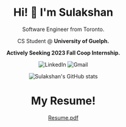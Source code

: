 <h1 align="center">
Hi! 👋 I'm <strong>Sulakshan</strong>
</h1>

<p align="center">
  Software Engineer from Toronto.
</p>

<p align="center">
  CS Student @ <strong>University of Guelph.</strong>
</p>

<p align="center">
  <strong>Actively Seeking 2023 Fall Coop Internship.</strong>
</p>

<div align="center">
  
![LinkedIn](https://img.shields.io/badge/linkedin-%230077B5.svg?style=for-the-badge&logo=linkedin&logoColor=white)
![Gmail](https://img.shields.io/badge/Gmail-D14836?style=for-the-badge&logo=gmail&logoColor=white)
  
</div>

<div align="center">
  
  ![Sulakshan's GitHub stats](https://github-readme-stats.vercel.app/api?username=SulakshanSiva&theme=dark&show_icons=true)
  
</div>

<h1 align="center">
My Resume!
</h1>

<div align="center">
  
[Resume.pdf](https://github.com/SulakshanSiva/SulakshanSiva/files/11415962/SulakshanSivaResume.pdf)
  
</div>

